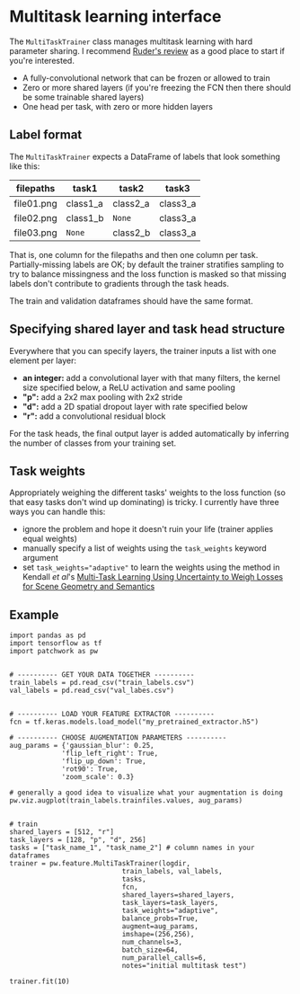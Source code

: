 # Multitask learning interface

The `MultiTaskTrainer` class manages multitask learning with hard parameter sharing. I recommend [Ruder's review](https://arxiv.org/abs/1706.05098) as a good place to start if you're interested.

* A fully-convolutional network that can be frozen or allowed to train
* Zero or more shared layers (if you're freezing the FCN then there should be some trainable shared layers)
* One head per task, with zero or more hidden layers




## Label format

The `MultiTaskTrainer` expects a DataFrame of labels that look something like this:

| filepaths | task1 | task2 | task3 |
| ----- | ----- | ----- | ----- | 
| file01.png | class1_a | class2_a | class3_a |
| file02.png | class1_b | `None` | class3_a |
| file03.png | `None` | class2_b | class3_a |

That is, one column for the filepaths and then one column per task. Partially-missing
labels are OK; by default the trainer stratifies sampling to try to balance missingness 
and the loss function is masked so that missing labels don't contribute to gradients
through the task heads.

The train and validation dataframes should have the same format.


## Specifying shared layer and task head structure

Everywhere that you can specify layers, the trainer inputs a list with one element 
per layer:
* **an integer:** add a convolutional layer with that many filters, the kernel size specified below, a ReLU activation and same pooling
* **"p":** add a 2x2 max pooling with 2x2 stride
* **"d":** add a 2D spatial dropout layer with rate specified below
* **"r":** add a convolutional residual block

For the task heads, the final output layer is added automatically by inferring
the number of classes from your training set.

## Task weights

Appropriately weighing the different tasks' weights to the loss function (so that
easy tasks don't wind up dominating) is tricky. I currently have three ways you 
can handle this:

* ignore the problem and hope it doesn't ruin your life (trainer applies equal weights)
* manually specify a list of weights using the `task_weights` keyword argument
* set `task_weights="adaptive"` to learn the weights using the method in Kendall *et al*'s [Multi-Task Learning Using Uncertainty to Weigh Losses for Scene Geometry and Semantics](https://arxiv.org/abs/1705.07115)

## Example

```{python}
import pandas as pd
import tensorflow as tf
import patchwork as pw


# ---------- GET YOUR DATA TOGETHER ----------
train_labels = pd.read_csv("train_labels.csv")
val_labels = pd.read_csv("val_labes.csv")


# ---------- LOAD YOUR FEATURE EXTRACTOR ----------
fcn = tf.keras.models.load_model("my_pretrained_extractor.h5")

# ---------- CHOOSE AUGMENTATION PARAMETERS ----------
aug_params = {'gaussian_blur': 0.25,
             'flip_left_right': True,
             'flip_up_down': True,
             'rot90': True,
             'zoom_scale': 0.3}
             
# generally a good idea to visualize what your augmentation is doing
pw.viz.augplot(train_labels.trainfiles.values, aug_params)   


# train
shared_layers = [512, "r"]
task_layers = [128, "p", "d", 256]
tasks = ["task_name_1", "task_name_2"] # column names in your dataframes
trainer = pw.feature.MultiTaskTrainer(logdir,
                            train_labels, val_labels,
                            tasks,
                            fcn,
                            shared_layers=shared_layers,
                            task_layers=task_layers,
                            task_weights="adaptive",
                            balance_probs=True,
                            augment=aug_params,
                            imshape=(256,256),
                            num_channels=3,
                            batch_size=64,
                            num_parallel_calls=6,
                            notes="initial multitask test")

trainer.fit(10)
```
